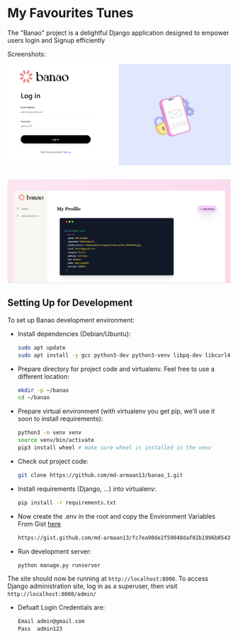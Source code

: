 # My Favourites Tunes



The "Banao" project is a delightful Django application designed to empower users login and Signup efficiently

Screenshots:

![Screenshot of Period/Grace dialog](/static/common/images/loginpage.png "Period/Grace Dialog")

##

![Screenshot of Cron dialog](/static/common/images/musicpage.png "Cron Dialog")


## Setting Up for Development

To set up Banao development environment:

* Install dependencies (Debian/Ubuntu):

  ```sh
  sudo apt update
  sudo apt install -y gcc python3-dev python3-venv libpq-dev libcurl4-openssl-dev libssl-dev
  ```

* Prepare directory for project code and virtualenv. Feel free to use a
  different location:

  ```sh
  mkdir -p ~/banao 
  cd ~/banao
  ```

* Prepare virtual environment
  (with virtualenv you get pip, we'll use it soon to install requirements):

  ```sh
  python3 -m venv venv
  source venv/bin/activate
  pip3 install wheel # make sure wheel is installed in the venv
  ```

* Check out project code:

  ```sh
  git clone https://github.com/md-armaan13/banao_1.git
  ```

* Install requirements (Django, ...) into virtualenv:

  ```sh
  pip install -r requirements.txt
  ```


* Now create the .env in the root and copy the Environment Variables From Gist [here](https://gist.github.com/md-armaan13/fc7ea90de2f59048daf02b1996b05439)

  ```sh
  https://gist.github.com/md-armaan13/fc7ea90de2f59048daf02b1996b05439
  ```




* Run development server:

  ```sh
  python manage.py runserver
  ```

The site should now be running at `http://localhost:8000`.
To access Django administration site, log in as a superuser, then
visit `http://localhost:8000/admin/`
* Defualt Login Credentials are:

  ```sh
  Email admin@gmail.com
  Pass  admin123
  ```

